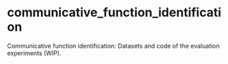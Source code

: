 # communicative_function_identification
Communicative function identification: Datasets and code of the evaluation experiments (WIP). 
